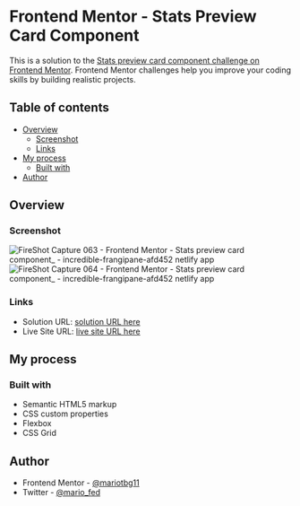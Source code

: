 # Frontend Mentor - Stats Preview Card Component

This is a solution to the [Stats preview card component challenge on Frontend Mentor](https://www.frontendmentor.io/challenges/stats-preview-card-component-8JqbgoU62). Frontend Mentor challenges help you improve your coding skills by building realistic projects. 

## Table of contents

- [Overview](#overview)
  - [Screenshot](#screenshot)
  - [Links](#links)
- [My process](#my-process)
  - [Built with](#built-with)
- [Author](#author)

## Overview

### Screenshot

![FireShot Capture 063 - Frontend Mentor - Stats preview card component_ - incredible-frangipane-afd452 netlify app](https://user-images.githubusercontent.com/106422023/221127944-06182f0e-6a77-44c3-8261-73a74f58c0bd.png)
![FireShot Capture 064 - Frontend Mentor - Stats preview card component_ - incredible-frangipane-afd452 netlify app](https://user-images.githubusercontent.com/106422023/221127953-de37aa90-5968-470e-8ec6-d7c89467aaaa.png)


### Links

- Solution URL: [solution URL here](https://www.frontendmentor.io/solutions/stats-preview-card-component-solution-ZgSQf70Qc5)
- Live Site URL: [live site URL here](https://incredible-frangipane-afd452.netlify.app/)

## My process

### Built with

- Semantic HTML5 markup
- CSS custom properties
- Flexbox
- CSS Grid

## Author

- Frontend Mentor - [@mariotbg11](https://www.frontendmentor.io/profile/mariotbg11)
- Twitter - [@mario_fed](https://twitter.com/mario_fed)
